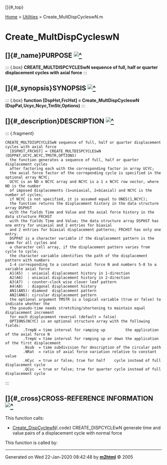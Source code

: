 []{#_top}

<div>

[Home](../FEDEASLab.html) \> [Utilities](FEDEASLab.html) \>
Create_MultDispCycleswN.m

</div>

# Create_MultDispCycleswN

## []{#_name}PURPOSE [![\^](../up.png)](#_top)

::: {.box}
**CREATE_MULTDISPCYCLESwN sequence of full, half or quarter displacement
cycles with axial force**
:::

## []{#_synopsis}SYNOPSIS [![\^](../up.png)](#_top)

::: {.box}
**function \[DspHst,FrcHst\] = Create_MultDispCycleswN
(DspPat,Ucyc,Ncyc,TmStr,Options)**
:::

## []{#_description}DESCRIPTION [![\^](../up.png)](#_top)

::: {.fragment}
``` {.comment}
CREATE_MULTDISPCYCLESwN sequence of full, half or quarter displacement cycles with axial force 
  [DSPHST,FRCHST] = CREATE_MULTDISPCYCLESwN (DSPPAT,UCYC,NCYC,TMSTR,OPTIONS)
  the function generates a sequence of full, half or quarter displacement cycles
  after factoring each with the corresponding factor in array UCYC;
  the axial force factor of the correponding cycle is specified in the optional array NCYC;
  UCYC is an ND x NCYC array and NCYC is a 1 x NCYC row vector, where ND is the number
  of imposed displacements (1=uniaxial, 2=biaxial) and NCYC is the number of cycles;
  if NCYC is not specified, it is assumed equal to ONES(1,NCYC);
  the function returns the displacement history in the data structure array DSPHST
  with the fields Time and Value and the axial force history in the data structure FRCHST
  with the fields Time and Value; the data structure array DSPHST has one entry for uniaxial and 2 entries for biaxial
  and 2 entries for biaxial displacement patterns; FRCHST has only one entry.
  DSPPAT is a character variable if the displacement pattern is the same for all cycles and
  a character cell array, if the displacement pattern varies from cycle to cycle;
  the character variable identifies the path of the displacement pattern with numbers
  1-4 corresponding to a constant axial force N and numbers 5-8 to a variable axial force
  A1(A5)  : uniaxial displacement history in 1-direction
  A2(A6)  : uniaxial displacement history in 2-direction
  A3(A7)  : counter-clock wise clover leaf pattern
  A4(A8)  : diagonal displacement history
  AN1(AN5): diamond  displacement pattern
  AN2(AN6): circular displacement pattern
  the optional argument TMSTR is a logical variable (true or false) to indicate whether the
  the pseudo-time needs stretching/shortening to maintain equal displacement increment
  for each displacement reversal (default = false)
  OPTIONS(NCYC) is an optional structure array with the following fields:
        .TrmpN = time interval for ramping up         the application of the axial force N
        .TrmpU = time interval for ramping up or down the application of the first displacement
        .Nsub  = time subdivision for description of the circular path
        .NRat  = ratio of axial force variation relative to constant value
        .HCyc  = true or false; true for half    cycle instead of full displacement cycle
        .QCyc  = true or false; true for quarter cycle instead of full displacement cycle
```
:::

## []{#_cross}CROSS-REFERENCE INFORMATION [![\^](../up.png)](#_top)

This function calls:

-   [Create_DispCyclewN](Create_DispCyclewN.html "function [DspHst,FrcHst] = Create_DispCyclewN (DspPat,Options)"){.code}
    CREATE_DISPCYCLEwN generate time and value pairs of a displacement
    cycle with normal force

This function is called by:

------------------------------------------------------------------------

Generated on Wed 22-Jan-2020 08:42:48 by
**[m2html](http://www.artefact.tk/software/matlab/m2html/ "Matlab Documentation in HTML")**
© 2005
